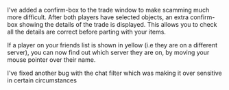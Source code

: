 I've added a confirm-box to the trade window to make scamming much more difficult. After both players have selected objects, an extra confirm-box showing the details of the trade is displayed. This allows you to check all the details are correct before parting with your items.

If a player on your friends list is shown in yellow (i.e they are on a different server), you can now find out which server they are on, by moving your mouse pointer over their name.

I've fixed another bug with the chat filter which was making it over sensitive in certain circumstances
